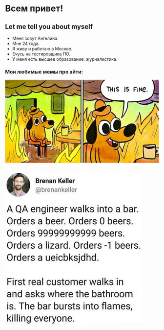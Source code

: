 # Всем привет!

## Let me tell you about myself
- Меня зовут Ангелина. 
- Мне 24 года. 
- Я живу и работаю в Москве.
- Eчусь на тестировщика ПО.
- У меня есть высшее образование: журналистика.

### Мои любимые мемы про айти:

![thisisfine](this_is_fine.png)

![QA](9582f95b709f6d22464a67fb7ae79d37da3736f700daea6f0f6539be5ef3a49b_1.jpg)

